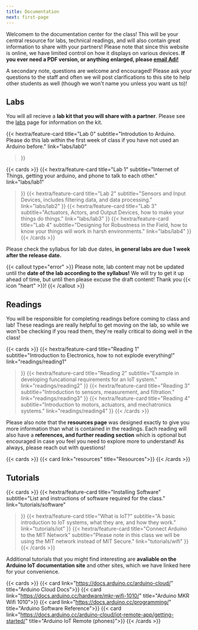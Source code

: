 ```yaml
---
title: Documentation
next: first-page
---
```


Welcomem to the documentation center for the class! This will be your central resource for labs, technical readings, and will also contain great information to share with your partners! Please note that since this website is online, we have limited control on how it displays on various devices. **If you ever need a PDF version, or anything enlarged, please [email Adi!](mailto:adim@mit.edu)**

A secondary note, questions are welcome and encouraged! Please ask your questions to the staff and often we will post clarifications to this site to help other students as well (though we won't name you unless you want us to)! 

## Labs

You will all recieve a **lab kit that you will share with a partner**. Please see the [labs](labs) page for information on the kit.

<div class="mt-6"></div>

{{< hextra/feature-card
    title="Lab 0"
    subtitle="Introdution to Arduino. Please do this lab within the first week of class if you have not used an Arduino before."
    link="labs/lab0"
>}}

<div class="mt-6"></div>

{{< cards >}}
  {{< hextra/feature-card
    title="Lab 1"
    subtitle="Internet of Things, getting your arduino, and phone to talk to each other."
    link="labs/lab1"
  >}}
  {{< hextra/feature-card
    title="Lab 2"
    subtitle="Sensors and Input Devices, includes filtering data, and data processing."
    link="labs/lab2"
  >}}
  {{< hextra/feature-card
    title="Lab 3"
    subtitle="Actuators, Actors, and Output Devices, how to make your things do things."
    link="labs/lab3"
  >}}
  {{< hextra/feature-card
    title="Lab 4"
    subtitle="Designing for Robustness in the Field, how to know your things will work in harsh environments."
    link="labs/lab4"
  >}}
{{< /cards >}}

<div class="mt-6"></div>

Please check the syllabus for lab due dates, **in general labs are due 1 week after the release date.**

<div class="mt-6"></div>

{{< callout type="error" >}}
  Please note, lab content may not be updated until the **date of the lab according to the syllabus!** We will try to get it up ahead of time, but until then please excuse the draft content! Thank you {{< icon "heart" >}}!
{{< /callout >}}

## Readings

You will be responsible for completing readings before coming to class and lab! These readings are really helpful to get moving on the lab, so while we won't be checking if you read them, they're really critical to doing well in the class! 

<div class="mt-6"></div>

{{< cards >}}
  {{< hextra/feature-card
    title="Reading 1"
    subtitle="Introduction to Electronics, how to not explode everything!"
    link="readings/reading1"
  >}}
  {{< hextra/feature-card
    title="Reading 2"
    subtitle="Example in developing funcational requirements for an IoT system."
    link="readings/reading2"
  >}}
  {{< hextra/feature-card
    title="Reading 3"
    subtitle="Introduction to sensors, measurement, and filtration."
    link="readings/reading3"
  >}}
  {{< hextra/feature-card
    title="Reading 4"
    subtitle="Introduction to motors, actuators, and mechatronics systems."
    link="readings/reading4"
  >}}
{{< /cards >}}

<div class="mt-6"></div>

Please also note that the **resources page** was designed exactly to give you more information than what is contained in the readings. Each reading will also have a **references, and further reading section** which is optional but encouraged in case you feel you need to explore more to understand! As always, please reach out with questions! 

<div class="mt-6"></div>

{{< cards >}}
  {{< card link="resources" title="Resources">}}
{{< /cards >}}

## Tutorials

{{< cards >}}
  {{< hextra/feature-card
    title="Installing Software"
    subtitle="List and instructions of software required for the class."
    link="tutorials/software"
  >}}
  {{< hextra/feature-card
    title="What is IoT?"
    subtitle="A basic introduction to IoT systems, what they are, and how they work."
    link="tutorials/iot"
  >}}
  {{< hextra/feature-card
    title="Connect Arduino to the MIT Network"
    subtitle="Please note in this class we will be using the MIT network instead of MIT Secure."
    link="tutorials/wifi"
  >}}
{{< /cards >}}

<div class="mt-6"></div>

Additional tutorials that you might find interesting are **avaliable on the Arduino IoT documentation site** and other sites, which we have linked here for your convenience. 

{{< cards >}}
  {{< card link="https://docs.arduino.cc/arduino-cloud/" title="Arduino Cloud Docs">}}
  {{< card link="https://docs.arduino.cc/hardware/mkr-wifi-1010/" title="Arduino MKR Wifi 1010">}}
  {{< card link="https://docs.arduino.cc/programming/" title="Arduino Software Reference">}}
  {{< card link="https://docs.arduino.cc/arduino-cloud/iot-remote-app/getting-started/" title="Arduino IoT Remote (phones)">}}
{{< /cards >}}